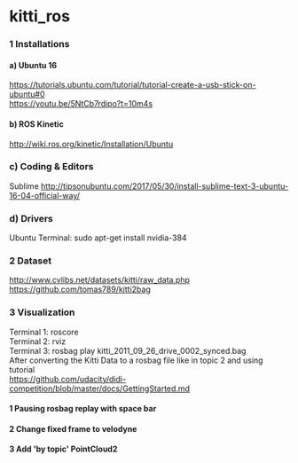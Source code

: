 # kitti_ros

### 1 Installations

#### a) Ubuntu 16   
https://tutorials.ubuntu.com/tutorial/tutorial-create-a-usb-stick-on-ubuntu#0   
https://youtu.be/5NtCb7rdipo?t=10m4s

#### b) ROS Kinetic
http://wiki.ros.org/kinetic/Installation/Ubuntu   

### c) Coding & Editors
Sublime
http://tipsonubuntu.com/2017/05/30/install-sublime-text-3-ubuntu-16-04-official-way/

### d) Drivers
Ubuntu Terminal: sudo apt-get install nvidia-384

### 2 Dataset
http://www.cvlibs.net/datasets/kitti/raw_data.php   
https://github.com/tomas789/kitti2bag

### 3 Visualization   
Terminal 1: roscore   
Terminal 2: rviz    
Terminal 3: rosbag play kitti_2011_09_26_drive_0002_synced.bag    
After converting the Kitti Data to a rosbag file like in topic 2 and using tutorial   
https://github.com/udacity/didi-competition/blob/master/docs/GettingStarted.md
#### 1 Pausing rosbag replay with space bar
#### 2 Change fixed frame to velodyne
#### 3 Add 'by topic' PointCloud2
